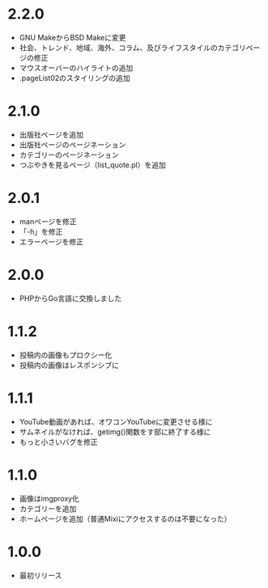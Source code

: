 # 2.2.0
* GNU MakeからBSD Makeに変更
* 社会、トレンド、地域、海外、コラム、及びライフスタイルのカテゴリページの修正
* マウスオーバーのハイライトの追加
* .pageList02のスタイリングの追加

# 2.1.0
* 出版社ページを追加
* 出版社ページのページネーション
* カテゴリーのページネーション
* つぶやきを見るページ（list_quote.pl）を追加

# 2.0.1
* manページを修正
* 「-h」を修正
* エラーページを修正

# 2.0.0
* PHPからGo言語に交換しました

# 1.1.2
* 投稿内の画像もプロクシー化
* 投稿内の画像はレスポンシブに

# 1.1.1
* YouTube動画があれば、オワコンYouTubeに変更させる様に
* サムネイルがなければ、getimg()関数をす部に終了する様に
* もっと小さいバグを修正

# 1.1.0
* 画像はimgproxy化
* カテゴリーを追加
* ホームページを追加（普通Mixiにアクセスするのは不要になった）

# 1.0.0
* 最初リリース
